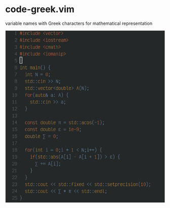 # code-greek.vim

variable names with Greek characters for mathematical representation

![](./screenshot.png)
